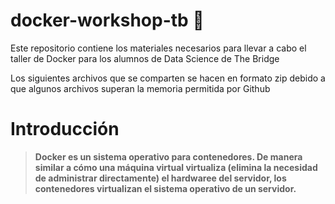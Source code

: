 # docker-workshop-tb 🐋
Este repositorio contiene los materiales necesarios para llevar a cabo el taller de Docker para los alumnos de Data Science de The Bridge

Los siguientes archivos que se comparten se hacen en formato zip debido a que algunos archivos superan la memoria permitida por Github

# Introducción
> **Docker es un sistema operativo para contenedores. De manera similar a cómo una máquina virtual virtualiza (elimina la necesidad de administrar directamente) el hardwaree del servidor, los contenedores virtualizan el sistema operativo de un servidor.**
